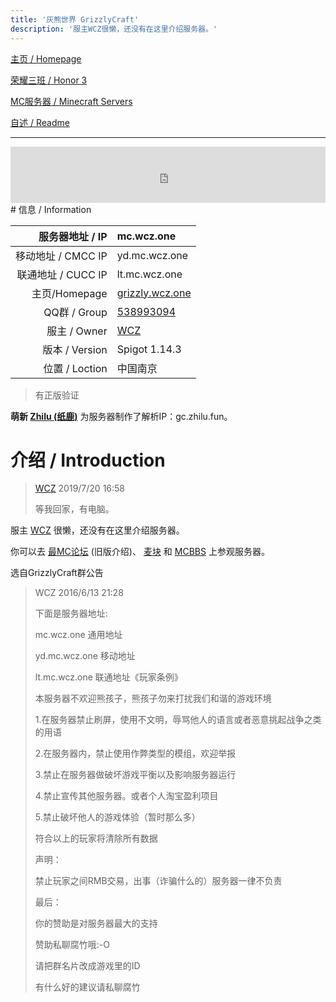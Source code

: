 ```yaml
---
title: '灰熊世界 GrizzlyCraft'
description: '服主WCZ很懒，还没有在这里介绍服务器。'
---
```


[主页 / Homepage](http://zhilu.fun)

[荣耀三班 / Honor 3](http://zhilu.fun/honor3)

[MC服务器 / Minecraft Servers](http://zhilu.fun/mc)

[自述 / Readme](http://zhilu.fun/README)

------

<iframe style="width:728px;height:90px;max-width:100%;border:none;display:block;margin:auto" src="https://namemc.com/server/mc.wcz.one/embed" width="728" height="90"></iframe>
# 信息 / Information


|    服务器地址 / IP | mc.wcz.one                                         |
| -----------------: | :------------------------------------------------- |
| 移动地址 / CMCC IP | yd.mc.wcz.one                                      |
| 联通地址 / CUCC IP | lt.mc.wcz.one                                      |
|      主页/Homepage | [grizzly.wcz.one](http://grizzly.wcz.one)          |
|       QQ群 / Group | [538993094](https://jq.qq.com/?_wv=1027&k=5PFhlcQ) |
|       服主 / Owner | [WCZ](https://zh-cn.namemc.com/profile/WCZ.1)      |
|     版本 / Version | Spigot 1.14.3                                      |
|     位置 / Loction | 中国南京                                           |

> 有正版验证

**萌新 [Zhilu (纸鹿)](https://zh-cn.namemc.com/profile/Zhilu.2)** 为服务器制作了解析IP：gc.zhilu.fun。



# 介绍 / Introduction

>  [WCZ](https://zh-cn.namemc.com/profile/WCZ.1) 2019/7/20 16:58
>
> 等我回家，有电脑。

服主 [WCZ](https://zh-cn.namemc.com/profile/WCZ.1) 很懒，还没有在这里介绍服务器。

你可以去 [最MC论坛](http://www.zuimc.com/thread-65154-1-1.html) (旧版介绍)、 [麦块](http://www.mckuai.com/thread-2080705.html) 和 [MCBBS](http://www.mcbbs.net/thread-658716-1-1.html) 上参观服务器。

选自GrizzlyCraft群公告

> WCZ 2016/6/13 21:28
>
> 下面是服务器地址: 
>
> mc.wcz.one 通用地址
>
> yd.mc.wcz.one 移动地址
>
> lt.mc.wcz.one 联通地址《玩家条例》
>
> 本服务器不欢迎熊孩子，熊孩子勿来打扰我们和谐的游戏环境
>
> 1.在服务器禁止刷屏，使用不文明，辱骂他人的语言或者恶意挑起战争之类的用语
>
> 2.在服务器内，禁止使用作弊类型的模组，欢迎举报
>
> 3.禁止在服务器做破坏游戏平衡以及影响服务器运行
>
> 4.禁止宣传其他服务器。或者个人淘宝盈利项目
>
> 5.禁止破坏他人的游戏体验（暂时那么多）
>
> 符合以上的玩家将清除所有数据
>
> 声明：
>
> 禁止玩家之间RMB交易，出事（诈骗什么的）服务器一律不负责
>
> 最后：
>
> 你的赞助是对服务器最大的支持
>
> 赞助私聊腐竹哦:-O
>
> 请把群名片改成游戏里的ID
>
> 有什么好的建议请私聊腐竹
>

